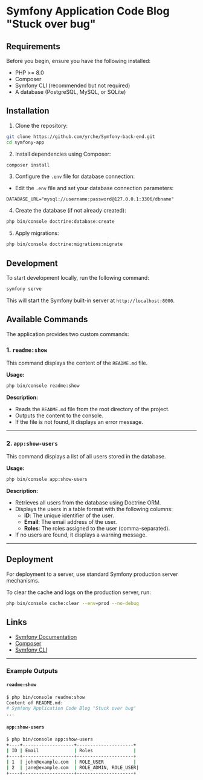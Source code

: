 
# Symfony Application Code Blog "Stuck over bug"

## Requirements

Before you begin, ensure you have the following installed:

- PHP >= 8.0
- Composer
- Symfony CLI (recommended but not required)
- A database (PostgreSQL, MySQL, or SQLite)

## Installation

1. Clone the repository:

```bash
git clone https://github.com/yrche/Symfony-back-end.git
cd symfony-app
```

2. Install dependencies using Composer:

```bash
composer install
```

3. Configure the `.env` file for database connection:

- Edit the `.env` file and set your database connection parameters:

```dotenv
DATABASE_URL="mysql://username:password@127.0.0.1:3306/dbname"
```

4. Create the database (if not already created):

```bash
php bin/console doctrine:database:create
```

5. Apply migrations:

```bash
php bin/console doctrine:migrations:migrate
```

## Development

To start development locally, run the following command:

```bash
symfony serve
```

This will start the Symfony built-in server at `http://localhost:8000`.

## Available Commands

The application provides two custom commands:

### 1. `readme:show`

This command displays the content of the `README.md` file.

**Usage:**

```bash
php bin/console readme:show
```

**Description:**
- Reads the `README.md` file from the root directory of the project.
- Outputs the content to the console.
- If the file is not found, it displays an error message.

---

### 2. `app:show-users`

This command displays a list of all users stored in the database.

**Usage:**

```bash
php bin/console app:show-users
```

**Description:**
- Retrieves all users from the database using Doctrine ORM.
- Displays the users in a table format with the following columns:
  - **ID**: The unique identifier of the user.
  - **Email**: The email address of the user.
  - **Roles**: The roles assigned to the user (comma-separated).
- If no users are found, it displays a warning message.

---


## Deployment

For deployment to a server, use standard Symfony production server mechanisms.

To clear the cache and logs on the production server, run:

```bash
php bin/console cache:clear --env=prod --no-debug
```

## Links

- [Symfony Documentation](https://symfony.com/doc/current/index.html)
- [Composer](https://getcomposer.org/)
- [Symfony CLI](https://symfony.com/download)

---

### Example Outputs

#### `readme:show`

```bash
$ php bin/console readme:show
Content of README.md:
# Symfony Application Code Blog "Stuck over bug"
...
```

#### `app:show-users`

```bash
$ php bin/console app:show-users
+----+-------------------+---------------------+
| ID | Email             | Roles               |
+----+-------------------+---------------------+
| 1  | john@example.com  | ROLE_USER           |
| 2  | jane@example.com  | ROLE_ADMIN, ROLE_USER|
+----+-------------------+---------------------+
```
